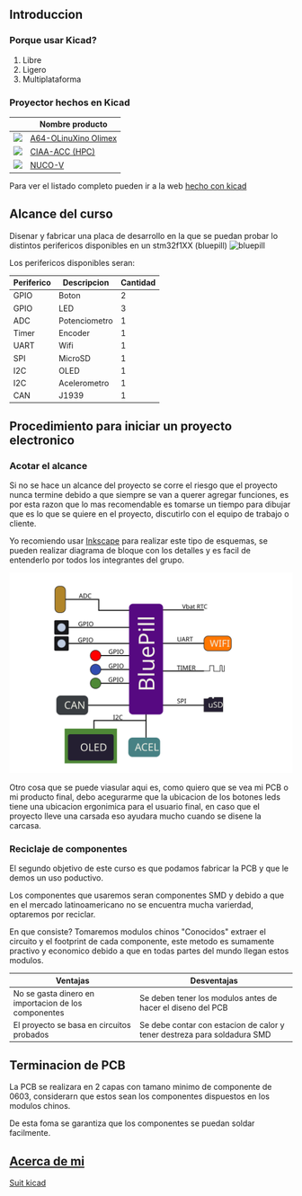 ## Introduccion 

### Porque usar Kicad?

1. Libre
2. Ligero
3. Multiplataforma

### Proyector hechos en Kicad
|      | Nombre producto|
| ----------- | -----------   |
| ![](https://i.imgur.com/U0IkFv8.png)|[A64-OLinuXino Olimex](https://github.com/OLIMEX/OLINUXINO/tree/master/HARDWARE/A64-OLinuXino)|
| ![](https://i.imgur.com/uITFsqo.png) | [CIAA-ACC (HPC)](https://github.com/ciaa/Hardware/tree/master/PCB/ACC/CIAA_ACC)|
|![](https://i.imgur.com/O9N362t.png)| [NUCO-V](https://github.com/dmitrystu/nuco-v)|

Para ver el listado completo pueden ir a la web [hecho con kicad](https://www.kicad.org/made-with-kicad/)



## Alcance del curso

Disenar y fabricar una placa de desarrollo en la que se puedan probar lo distintos perifericos disponibles en un stm32f1XX (bluepill)
![bluepill](https://i.imgur.com/QzVFhJl.png)

Los perifericos disponibles seran:

| Periferico      | Descripcion   | Cantidad |
| ----------- | -----------   |---------------|
| GPIO        | Boton         | 2 |
| GPIO        | LED           | 3 |
| ADC         | Potenciometro | 1 |
| Timer       | Encoder       | 1 |
| UART        | Wifi          | 1 |
| SPI         | MicroSD       | 1 |
| I2C         | OLED          | 1 |
| I2C         | Acelerometro  | 1 |
| CAN         | J1939         | 1 |

## Procedimiento para iniciar un proyecto electronico

### Acotar el alcance
Si no se hace un alcance del proyecto se corre el riesgo que el proyecto nunca termine debido a que siempre se van a querer agregar funciones, es por esta razon que lo mas recomendable es tomarse un tiempo para dibujar que es lo que se quiere en el proyecto, discutirlo con el equipo de trabajo o cliente. 

Yo recomiendo usar [Inkscape](Inkscape.md) para realizar este tipo de esquemas, se pueden realizar diagrama de bloque con los detalles y es facil de entenderlo por todos los integrantes del grupo.

![Esquema del alcance](assets/esuquema_curso_kicad_v6.svg)

Otro cosa que se puede viasular aqui es, como quiero que se vea mi PCB o mi producto final, debo acegurarme que la ubicacion de los botones  leds tiene una ubicacion ergonimica para el usuario final, en caso que el proyecto lleve una carsada eso ayudara mucho cuando se disene la carcasa.

### Reciclaje de componentes

El segundo objetivo de este curso es que podamos fabricar la PCB y que le demos un uso poductivo.

Los componentes que usaremos seran componentes SMD y debido a que en el mercado latinoamericano no se encuentra mucha varierdad, optaremos por reciclar.

En que consiste? Tomaremos modulos chinos "Conocidos" extraer el circuito y el footprint de cada componente, este metodo es sumamente practivo y economico debido a que en todas partes del mundo llegan estos modulos.

| Ventajas      | Desventajas   |
| ----------- | -----------   |
| No se gasta dinero en importacion de los componentes | Se deben tener los modulos antes de hacer el diseno del PCB|
| El proyecto se basa en circuitos probados| Se debe contar con estacion de calor y tener destreza para soldadura SMD|

## Terminacion de PCB

La PCB se realizara en 2 capas con tamano minimo de componente de 0603, considerarn que estos sean los componentes dispuestos en los modulos chinos.

De esta foma se garantiza que los componentes se puedan soldar facilmente.

## [Acerca de mi](Acerca%20de%20mi.md) 

[Suit kicad](Suit%20kicad.md)







